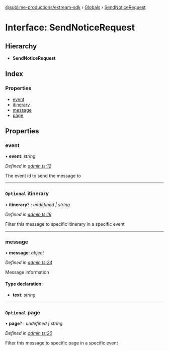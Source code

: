 [@sublime-productions/extream-sdk](../README.md) › [Globals](../globals.md) › [SendNoticeRequest](sendnoticerequest.md)

# Interface: SendNoticeRequest

## Hierarchy

* **SendNoticeRequest**

## Index

### Properties

* [event](sendnoticerequest.md#event)
* [itinerary](sendnoticerequest.md#optional-itinerary)
* [message](sendnoticerequest.md#message)
* [page](sendnoticerequest.md#optional-page)

## Properties

###  event

• **event**: *string*

*Defined in [admin.ts:12](https://github.com/Extream-SaaS/ex-sdk/blob/4323002/src/admin.ts#L12)*

The event id to send the message to

___

### `Optional` itinerary

• **itinerary**? : *undefined | string*

*Defined in [admin.ts:16](https://github.com/Extream-SaaS/ex-sdk/blob/4323002/src/admin.ts#L16)*

Filter this message to specific itinerary in a specific event

___

###  message

• **message**: *object*

*Defined in [admin.ts:24](https://github.com/Extream-SaaS/ex-sdk/blob/4323002/src/admin.ts#L24)*

Message information

#### Type declaration:

* **text**: *string*

___

### `Optional` page

• **page**? : *undefined | string*

*Defined in [admin.ts:20](https://github.com/Extream-SaaS/ex-sdk/blob/4323002/src/admin.ts#L20)*

Filter this message to specific page in a specific event
